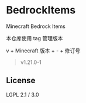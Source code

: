 # BedrockItems

Minecraft Bedrock Items

本仓库使用 tag 管理版本

v + Minecraft 版本 + - + 修订号

> v1.21.0-1

## License

LGPL 2.1 / 3.0
